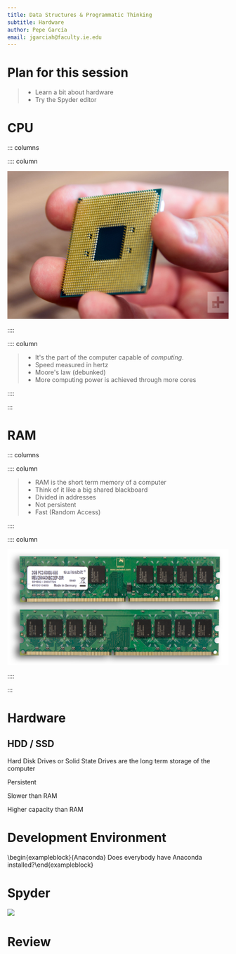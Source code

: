 ```yaml
---
title: Data Structures & Programmatic Thinking
subtitle: Hardware
author: Pepe García
email: jgarciah@faculty.ie.edu
---
```


# Plan for this session

>- Learn a bit about hardware
>- Try the Spyder editor

# CPU

::: columns

:::: column

![](./img/cpu.jpg)

::::

:::: column

>- It's the part of the computer capable of _computing_.
>- Speed measured in hertz
>- Moore's law (debunked)
>- More computing power is achieved through more cores

::::

:::

# RAM

::: columns

:::: column

>- RAM is the short term memory of a computer
>- Think of it like a big shared blackboard
>- Divided in addresses
>- Not persistent
>- Fast (Random Access)

::::

:::: column

![](./img/ram.jpg)

::::

:::

# Hardware

## HDD / SSD

Hard Disk Drives or Solid State Drives are the long term storage of the
computer

Persistent

Slower than RAM

Higher capacity than RAM


# Development Environment

\begin{exampleblock}{Anaconda} Does everybody have Anaconda installed?\end{exampleblock}

# Spyder

![](./img/spyder.png)

# Review
